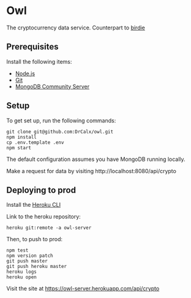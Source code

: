 # Owl

The cryptocurrency data service. Counterpart to [birdie](https://github.com/DrCalx/birdie)

## Prerequisites

Install the following items:
  - [Node.js](https://nodejs.org/)
  - [Git](https://git-scm.com/downloads)
  - [MongoDB Community Server](https://www.mongodb.com/)

## Setup

To get set up, run the following commands:
```
git clone git@github.com:DrCalx/owl.git
npm install
cp .env.template .env
npm start
```

The default configuration assumes you have MongoDB running locally.

Make a request for data by visiting http://localhost:8080/api/crypto

## Deploying to prod

Install the [Heroku CLI](https://devcenter.heroku.com/articles/heroku-cli)

Link to the heroku repository:
```
heroku git:remote -a owl-server
```

Then, to push to prod:
```
npm test
npm version patch
git push master
git push heroku master
heroku logs
heroku open
```

Visit the site at https://owl-server.herokuapp.com/api/crypto